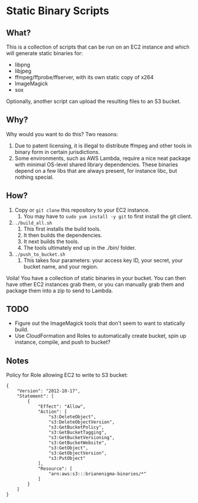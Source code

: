 # Static Binary Scripts

## What?

This is a collection of scripts that can be run on an EC2 instance and which will generate static binaries for:

- libpng
- libjpeg
- ffmpeg/ffprobe/ffserver, with its own static copy of x264
- ImageMagick
- sox

Optionally, another script can upload the resulting files to an S3 bucket.

## Why?

Why would you want to do this? Two reasons:

1. Due to patent licensing, it is illegal to distribute ffmpeg and other tools in binary form in certain jurisdictions.
2. Some environments, such as AWS Lambda, require a nice neat package with minimal OS-level shared library dependencies. These binaries depend on a few libs that are always present, for instance libc, but nothing special.

## How?

1. Copy or `git clone` this repository to your EC2 instance.
   1. You may have to `sudo yum install -y git` to first install the git client.
2. `./build_all.sh`
   1. This first installs the build tools.
   2. It then builds the dependencies.
   3. It next builds the tools.
   4. The tools ultimately end up in the ./bin/ folder.
3. `./push_to_bucket.sh`
   1. This takes four parameters: your access key ID, your secret, your bucket name, and your region.

Voila! You have a collection of static binaries in your bucket. You can then have other EC2 instances grab them, or you can manually grab them and package them into a zip to send to Lambda.

## TODO

- Figure out the ImageMagick tools that don't seem to want to statically build.
- Use CloudFormation and Roles to automatically create bucket, spin up instance, compile, and push to bucket?

## Notes

Policy for Role allowing EC2 to write to S3 bucket:

```
{
    "Version": "2012-10-17",
    "Statement": [
        {
            "Effect": "Allow",
            "Action": [
                "s3:DeleteObject",
                "s3:DeleteObjectVersion",
                "s3:GetBucketPolicy",
                "s3:GetBucketTagging",
                "s3:GetBucketVersioning",
                "s3:GetBucketWebsite",
                "s3:GetObject",
                "s3:GetObjectVersion",
                "s3:PutObject"
            ],
            "Resource": [
                "arn:aws:s3:::brianenigma-binaries/*"
            ]
        }
    ]
}
```

